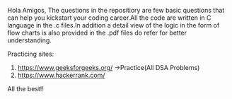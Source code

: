Hola Amigos,
The questions in the repositiory are few basic questions that can help you kickstart your coding career.All the code are written in C language in the .c files.In addition a detail view of the logic in the form of flow charts is also provided in the .pdf files do refer for better understanding.

Practicing sites:
1. https://www.geeksforgeeks.org/ ->Practice(All DSA Problems)
2. https://www.hackerrank.com/

All the best!!
